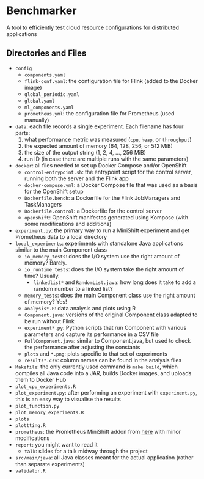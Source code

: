 # Benchmarker
A tool to efficiently test cloud resource configurations for distributed applications

## Directories and Files
* `config`
  * `components.yaml`
  * `flink-conf.yaml`: the configuration file for Flink (added to the Docker image)
  * `global_periodic.yaml`
  * `global.yaml`
  * `ml_components.yaml`
  * `prometheus.yml`: the configuration file for Prometheus (used manually)
* `data`: each file records a single experiment. Each filename has four parts:
  1. what performance metric was measured (`cpu`, `heap`, or `throughput`)
  2. the expected amount of memory (64, 128, 256, or 512 MiB)
  3. the size of the output string (1, 2, 4, ..., 256 MiB)
  4. run ID (in case there are multiple runs with the same parameters)
* `docker`: all files needed to set up Docker Compose and/or OpenShift
  * `control-entrypoint.sh`: the entrypoint script for the control server, running both the server and the Flink app
  * `docker-compose.yml`: a Docker Compose file that was used as a basis for the OpenShift setup
  * `Dockerfile.bench`: a Dockerfile for the Flink JobManagers and TaskManagers
  * `Dockerfile.control`: a Dockerfile for the control server
  * `openshift`: OpenShift manifestos generated using Kompose (with some modifications and additions)
* `experiment.py`: the primary way to run a MiniShift experiment and get Prometheus data to a local directory
* `local_experiments`: experiments with standalone Java applications similar to the main Component class
  * `io_memory_tests`: does the I/O system use the right amount of memory? Barely.
  * `io_runtime_tests`: does the I/O system take the right amount of time? Usually.
    * `linkedlist*` and `RandomList.java`: how long does it take to add a random number to a linked list?
  * `memory_tests`: does the main Component class use the right amount of memory? Yes!
  * `analysis*.R`: data analysis and plots using R
  * `Component.java`: versions of the original Component class adapted to be run without Flink
  * `experiment*.py`: Python scripts that run Component with various parameters and capture its performance in a CSV file
  * `FullComponent.java`: similar to Component.java, but used to check the performance after adjusting the constants
  * `plots` and `*.png`: plots specific to that set of experiments
  * `results*.csv`: column names can be found in the analysis files
* `Makefile`: the only currently used command is `make build`, which compiles all Java code into a JAR, builds Docker images, and uploads them to Docker Hub
* `plot_cpu_experiments.R`
* `plot_experiment.py`: after performing an experiment with `experiment.py`, this is an easy way to visualise the results
* `plot_function.py`
* `plot_memory_experiments.R`
* `plots`
* `plottting.R`
* `prometheus`: the Prometheus MiniShift addon from [here](https://github.com/minishift/minishift-addons/tree/master/add-ons/prometheus) with minor modifications
* `report`: you might want to read it
  * `talk`: slides for a talk midway through the project
* `src/main/java`: all Java classes meant for the actual application (rather than separate experiments)
* `validator.R`
